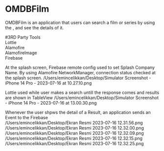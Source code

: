 # OMDBFilm
OMDBFilm is an application that users can search a film or series by using the , and see the details of it.

#3RD Party Tools<br />
Lottie<br />
Alamofire<br />
AlamofireImage<br />
Firebase<br />

At the splash screen, Firebase remote config used to set Splash Company Name.
By using Alamofire NetworkManager, connection status checked at the splash screen.
/Users/emincelikkan/Desktop/Simulator Screenshot - iPhone 14 Pro - 2023-07-16 at 10.27.10.png

Lottie used while user makes a search untill the response comes and results are shown in TableView
/Users/emincelikkan/Desktop/Simulator Screenshot - iPhone 14 Pro - 2023-07-16 at 13.00.30.png <br /> 

Whenever the user shpws the detail of a Result, an application sends an Event to the Firebase <br /> 
/Users/emincelikkan/Desktop/Ekran Resmi 2023-07-16 12.31.56.png
/Users/emincelikkan/Desktop/Ekran Resmi 2023-07-16 12.32.00.png
/Users/emincelikkan/Desktop/Ekran Resmi 2023-07-16 12.32.09.png
/Users/emincelikkan/Desktop/Ekran Resmi 2023-07-16 12.32.15.png
/Users/emincelikkan/Desktop/Ekran Resmi 2023-07-16 12.32.25.png<br />


